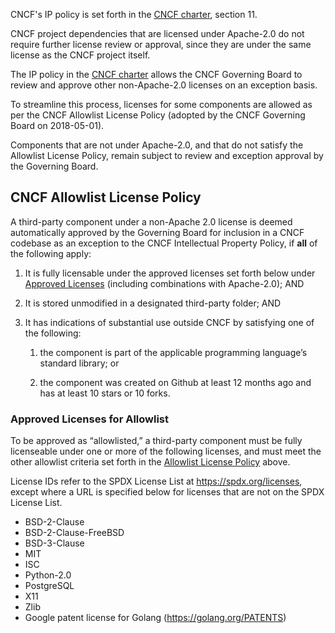 CNCF's IP policy is set forth in the [CNCF charter], section 11.

CNCF project dependencies that are licensed under Apache-2.0 do not require
further license review or approval, since they are under the same license as
the CNCF project itself.

The IP policy in the [CNCF charter] allows the CNCF Governing Board to review
and approve other non-Apache-2.0 licenses on an exception basis.

To streamline this process, licenses for some components are allowed as per
the CNCF Allowlist License Policy (adopted by the CNCF Governing Board on 2018-05-01).

Components that are not under Apache-2.0, and that do not satisfy the Allowlist License Policy, remain subject to review and exception approval by the Governing Board.

## CNCF Allowlist License Policy

A third-party component under a non-Apache 2.0 license is deemed automatically
approved by the Governing Board for inclusion in a CNCF codebase as an
exception to the CNCF Intellectual Property Policy, if **all** of the following
apply:

1. It is fully licensable under the approved licenses set forth below under
[Approved Licenses] (including combinations with Apache-2.0); AND

2. It is stored unmodified in a designated third-party folder; AND

3. It has indications of substantial use outside CNCF by satisfying one of the
following:

    1. the component is part of the applicable programming language’s standard
    library; or

    2. the component was created on Github at least 12 months ago and has at
    least 10 stars or 10 forks.

### Approved Licenses for Allowlist

To be approved as “allowlisted,” a third-party component must be fully
licenseable under one or more of the following licenses, and must meet the
other allowlist criteria set forth in the [Allowlist License Policy] above.

License IDs refer to the SPDX License List at https://spdx.org/licenses, except
where a URL is specified below for licenses that are not on the SPDX License
List.

- BSD-2-Clause
- BSD-2-Clause-FreeBSD
- BSD-3-Clause
- MIT
- ISC
- Python-2.0
- PostgreSQL
- X11
- Zlib
- Google patent license for Golang (https://golang.org/PATENTS)

[Allowlist License Policy]: #cncf-allowlist-policy
[Approved Licenses]: #approved-licenses-for-allowlist
[CNCF Charter]: https://github.com/cncf/foundation/blob/master/charter.md
